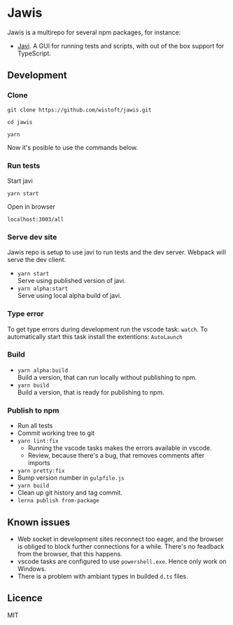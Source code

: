 # Jawis

Jawis is a multirepo for several npm packages, for instance:

- [Javi](https://github.com/wistoft/jawis/tree/master/packages/javi#readme). A
  GUI for running tests and scripts, with out of the box support for TypeScript.

## Development

### Clone

```
git clone https://github.com/wistoft/jawis.git

cd jawis

yarn
```

Now it's posible to use the commands below.

### Run tests

Start javi

```
yarn start
```

Open in browser

```
localhost:3003/all
```

### Serve dev site

Jawis repo is setup to use javi to run tests and the dev server. Webpack will
serve the dev client.

- `yarn start`<br/> Serve using published version of javi.
- `yarn alpha:start`<br/> Serve using local alpha build of javi.

### Type error

To get type errors during development run the vscode task: `watch`. To
automatically start this task install the extentions: `AutoLaunch`

### Build

- `yarn alpha:build`<br/> Build a version, that can run locally without
  publishing to npm.
- `yarn build`<br/> Build a version, that is ready for publishing to npm.

### Publish to npm

- Run all tests
- Commit working tree to git
- `yarn lint:fix`
  - Running the vscode tasks makes the errors available in vscode.
  - Review, because there's a bug, that removes comments after imports
- `yarn pretty:fix`
- Bump version number in `gulpfile.js`
- `yarn build`
- Clean up git history and tag commit.
- `lerna publish from-package`

## Known issues

- Web socket in development sites reconnect too eager, and the browser is
  obliged to block further connections for a while. There's no feadback from the
  browser, that this happens.
- vscode tasks are configured to use `powershell.exe`. Hence only work on
  Windows.
- There is a problem with ambiant types in builded `d.ts` files.

## Licence

MIT
